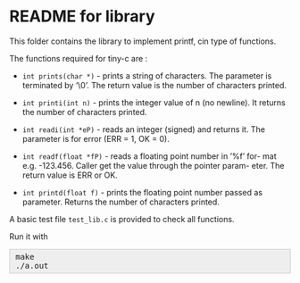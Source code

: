 # README for library
This folder contains the library to implement printf, cin type of functions.

The functions required for tiny-c are :
* `int prints(char *)` - prints a string of characters. The parameter
 is terminated by ‘\0’. The return value is the number of characters
 printed.

*  `int printi(int n)` - prints the integer value of n (no newline).  It returns the number of characters printed.

* `int readi(int *eP)` - reads an integer (signed) and returns it. The
 parameter is for error (ERR = 1, OK = 0).

* `int readf(float *fP)` - reads a floating point number in ’%f’ for-
 mat e.g. -123.456. Caller get the value through the pointer param-
 eter. The return value is ERR or OK.

* `int printd(float f)` - prints the floating point number passed as
parameter. Returns the number of characters printed.


A basic test file `test_lib.c` is provided to check all functions.

Run it with

<pre style="background: rgb(238, 238, 238); border: 1px solid rgb(204, 204, 204); padding: 5px 10px;">make
./a.out </pre>
